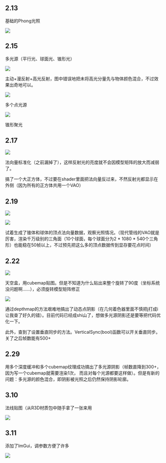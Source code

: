 ## 2.13

基础的Phong光照

![](https://github.com/HummaWhite/GL-Try/blob/master/%E7%BA%B9%E7%90%86/md-pics/OpenGL-Try%202020_2_13%2023_04_06.png)

## 2.15

多光源（平行光、球面光、锥形光）

![](https://github.com/HummaWhite/GL-Try/blob/master/%E7%BA%B9%E7%90%86/md-pics/OpenGL-Try%202020_2_14%2014_37_12.png)

主动+漫反射+高光反射，图中错误地把未将高光分量先与物体颜色混合，不过效果出奇地可以。

![](https://github.com/HummaWhite/GL-Try/blob/master/%E7%BA%B9%E7%90%86/md-pics/OpenGL-Try%202020_2_15%2019_55_18.png)

多个点光源

![](https://github.com/HummaWhite/GL-Try/blob/master/%E7%BA%B9%E7%90%86/md-pics/OpenGL-Try%202020_2_15%2020_38_32.png)

锥形聚光

## 2.17

![](https://github.com/HummaWhite/GL-Try/blob/master/%E7%BA%B9%E7%90%86/md-pics/OpenGL-Try%202020_2_17%2016_51_32%20(3).png)

法向量标准化（之前漏掉了），这样反射光的亮度就不会因模型矩阵的放大而减弱了。

搞了一个大正方体，不过要在shader里面把法向量反过来，不然反射光都显示在外侧（因为所有的正方体共用一个VAO）

## 2.19

![](https://github.com/HummaWhite/GL-Try/blob/master/%E7%BA%B9%E7%90%86/md-pics/OpenGL-Try%202020_2_19%2011_55_56.png)

![](https://github.com/HummaWhite/GL-Try/blob/master/%E7%BA%B9%E7%90%86/md-pics/OpenGL-Try%202020_2_19%2012_53_03.png)

试着生成了锥体和球体的顶点法向量数据，观察光照情况。（现代管线的VAO就是厉害，渲染千万级别的三角面（10个球面，每个球面分为2 * 1080 * 540个三角形）也能稳在50帧以上，不过预先把这么多的顶点数据传到显存要花点时间）

## 2.22

![](https://github.com/HummaWhite/GL-Try/blob/master/%E7%BA%B9%E7%90%86/md-pics/OpenGL-Try%202020_2_21%2017_35_36.png)

天空盒，用cubemap贴图。但是不知道为什么贴出来整个旋转了90度（坐标系统没问题啊……），必须旋转模型矩阵修正

![](https://github.com/HummaWhite/GL-Try/blob/master/%E7%BA%B9%E7%90%86/md-pics/OpenGL-Try%202020_2_23%2013_04_45.png)

通过depthmap的方法艰难地搞出了动态点阴影（在几何着色器里面不慎把j打成i让我查了好久的错）。目前代码已经成shi山了，想做多光源阴影还是要等把代码优化一下。

此外，查到了设置垂直同步的方法。VerticalSync(bool)函数可以开关垂直同步。关了之后帧数能有500+

## 2.29

用多个深度缓冲和多个cubemap纹理成功搞出了多光源阴影（帧数直降到300+，因为写一个cubemap就需要渲染1次， 而且对每个光源都要这样做）。但是有新的问题：多光源的颜色混合，即阴影被光照之后仍然保持阴影轮廓。

## 3.10

法线贴图（从R3D材质包中随手拿了一张来用

![](https://github.com/HummaWhite/GL-Try/blob/master/%E7%BA%B9%E7%90%86/md-pics/OpenGL-Try%202020_3_10%2023_00_50%20(1).png)

## 3.11

添加了ImGui，调参数方便了许多

![](https://github.com/HummaWhite/GL-Try/blob/master/%E7%BA%B9%E7%90%86/md-pics/OpenGL-Try%202020_3_18%2019_44_36.png)